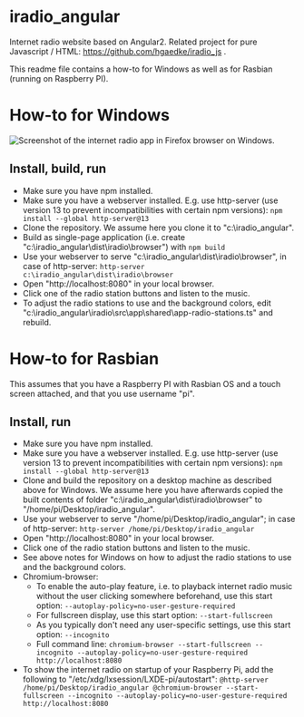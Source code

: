# iradio_angular
Internet radio website based on Angular2.
Related project for pure Javascript / HTML: https://github.com/hgaedke/iradio_js .

This readme file contains a how-to for Windows as well as for Rasbian (running on Raspberry PI).

# How-to for Windows
![Screenshot of the internet radio app in Firefox browser on Windows.](/../main/docs/iradio_home_windows.png)

## Install, build, run
* Make sure you have npm installed.
* Make sure you have a webserver installed. E.g. use http-server (use version 13 to prevent incompatibilities with certain npm versions):
        `npm install --global http-server@13`
* Clone the repository. We assume here you clone it to "c:\iradio_angular".
* Build as single-page application (i.e. create "c:\iradio_angular\dist\iradio\browser") with
        `npm build`
* Use your webserver to serve "c:\iradio_angular\dist\iradio\browser", in case of http-server:
        `http-server c:\iradio_angular\dist\iradio\browser`
* Open "http://localhost:8080" in your local browser.
* Click one of the radio station buttons and listen to the music.
* To adjust the radio stations to use and the background colors, edit "c:\iradio_angular\iradio\src\app\shared\app-radio-stations.ts" and rebuild.


# How-to for Rasbian
This assumes that you have a Raspberry PI with Rasbian OS and a touch screen attached, and that you use username "pi".

## Install, run
* Make sure you have npm installed.
* Make sure you have a webserver installed. E.g. use http-server (use version 13 to prevent incompatibilities with certain npm versions):
        `npm install --global http-server@13`
* Clone and build the repository on a desktop machine as described above for Windows. We assume here you have afterwards copied the built contents of folder "c:\iradio_angular\dist\iradio\browser" to "/home/pi/Desktop/iradio_angular".
* Use your webserver to serve "/home/pi/Desktop/iradio_angular"; in case of http-server:
        `http-server /home/pi/Desktop/iradio_angular`
* Open "http://localhost:8080" in your local browser.
* Click one of the radio station buttons and listen to the music.
* See above notes for Windows on how to adjust the radio stations to use and the background colors.
* Chromium-browser:
    * To enable the auto-play feature, i.e. to playback internet radio music without the user clicking somewhere beforehand, use this start option:
        `--autoplay-policy=no-user-gesture-required`
    * For fullscreen display, use this start option:
        `--start-fullscreen`
    * As you typically don't need any user-specific settings, use this start option:
        `--incognito`
    * Full command line:
        `chromium-browser --start-fullscreen --incognito --autoplay-policy=no-user-gesture-required http://localhost:8080`
* To show the internet radio on startup of your Raspberry Pi, add the following to "/etc/xdg/lxsession/LXDE-pi/autostart":
        ```
        @http-server /home/pi/Desktop/iradio_angular
        @chromium-browser --start-fullscreen --incognito --autoplay-policy=no-user-gesture-required http://localhost:8080
        ```